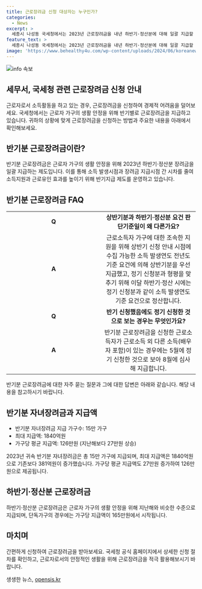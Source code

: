 ```yaml
---
title: 근로장려금 신청 대상자는 누구인가?
categories:
  - News
excerpt: >
  세종시 나성동 국세청에서는 2023년 근로장려금을 내년 하반기·정산분에 대해 일괄 지급할 예정이다. 근로자들은 반기분과 정기분 중 선택해 신청할 수 있으며, 근로소득 외에 다른 소득이 있는 경우에는 정기 신청으로 처리된다. 지난해에 비해 가구당 평균 지급액이 증가했으나, 단독가구의 비중이 증가해 전체 지급액은 감소했다. 귀하의 근로 소득 상황에 맞춰 신청 방법을 선택하고, 지급금액도 확인해 보세요.
feature_text: >
  세종시 나성동 국세청에서는 2023년 근로장려금을 내년 하반기·정산분에 대해 일괄 지급할 예정이다. 근로자들은 반기분과 정기분 중 선택해 신청할 수 있으며, 근로소득 외에 다른 소득이 있는 경우에는 정기 신청으로 처리된다. 지난해에 비해 가구당 평균 지급액이 증가했으나, 단독가구의 비중이 증가해 전체 지급액은 감소했다. 귀하의 근로 소득 상황에 맞춰 신청 방법을 선택하고, 지급금액도 확인해 보세요.
image: 'https://www.behealthy4u.com/wp-content/uploads/2024/06/koreanews.jpg'
---
```


<p><img src="https://www.behealthy4u.com/wp-content/uploads/2024/06/koreanews.jpg" alt="info 속보" /></p>

<h2 data-ke-size="size26">세무서, 국세청 관련 근로장려금 신청 안내</h2>

<p data-ke-size="size16">근로자로서 소득활동을 하고 있는 경우, 근로장려금을 신청하여 경제적 어려움을 덜어보세요. 국세청에서는 근로자 가구의 생활 안정을 위해 반기별로 근로장려금을 지급하고 있습니다. 귀하의 상황에 맞게 근로장려금을 신청하는 방법과 주요한 내용을 아래에서 확인해보세요.</p>

<h2 data-ke-size="size23">반기분 근로장려금이란?</h2>

<p data-ke-size="size16">반기분 근로장려금은 근로자 가구의 생활 안정을 위해 2023년 하반기·정산분 장려금을 일괄 지급하는 제도입니다. 이를 통해 소득 발생시점과 장려금 지급시점 간 시차를 줄여 소득지원과 근로유인 효과를 높이기 위해 반기지급 제도를 운영하고 있습니다.</p>

<h2 data-ke-size="size23">반기분 근로장려금 FAQ</h2>

<table>
   <tr>
      <td style="text-align: center; width: 50%;"><b>Q</b></td>
      <td style="text-align: center; width: 50%;"><b>상반기분과 하반기·정산분 요건 판단기준일이 왜 다른가요?</b></td>
   </tr>
   <tr>
      <td style="text-align: center; height: 17px;"><b>A</b></td>
      <td style="text-align: center; height: 17px;">근로소득자 가구에 대한 조속한 지원을 위해 상반기 신청 안내 시점에 수집 가능한 소득 발생연도 전년도 기준 요건에 의해 상반기분을 우선 지급했고, 정기 신청분과 형평을 맞추기 위해 이달 하반기·정산 시에는 정기 신청분과 같이 소득 발생연도 기준 요건으로 정산합니다.</td>
   </tr>
   <tr>
      <td style="text-align: center; height: 17px;"><b>Q</b></td>
      <td style="text-align: center; height: 17px;"><b>반기 신청했음에도 정기 신청한 것으로 보는 경우는 무엇인가요?</b></td>
   </tr>
   <tr>
      <td style="text-align: center; height: 17px;"><b>A</b></td>
      <td style="text-align: center; height: 17px;">반기분 근로장려금을 신청한 근로소득자가 근로소득 외 다른 소득(배우자 포함)이 있는 경우에는 5월에 정기 신청한 것으로 보아 8월에 심사해 지급합니다.</td>
   </tr>
</table>

<p data-ke-size="size16">반기분 근로장려금에 대한 자주 묻는 질문과 그에 대한 답변은 아래와 같습니다. 해당 내용을 참고하시기 바랍니다.</p>

<h2 data-ke-size="size23">반기분 자녀장려금과 지급액</h2>

<ul>
   <li>반기분 자녀장려금 지급 가구수: 15만 가구</li>
   <li>최대 지급액: 1840억원</li>
   <li>가구당 평균 지급액: 126만원 (지난해보다 27만원 상승)</li>
</ul>

<p data-ke-size="size16">2023년 귀속 반기분 자녀장려금은 총 15만 가구에 지급되며, 최대 지급액은 1840억원으로 기존보다 381억원이 증가했습니다. 가구당 평균 지급액도 27만원 증가하여 126만원으로 제공됩니다.</p>

<h2 data-ke-size="size23">하반기·정산분 근로장려금</h2>

<p data-ke-size="size16">하반기·정산분 근로장려금은 근로자 가구의 생활 안정을 위해 지난해와 비슷한 수준으로 지급되며, 단독가구의 경우에는 가구당 지급액이 165만원에서 시작됩니다.</p>

<h2 data-ke-size="size23">마치며</h2>

<p data-ke-size="size16">간편하게 신청하여 근로장려금을 받아보세요. 국세청 공식 홈페이지에서 상세한 신청 절차를 확인하고, 근로자로서의 안정적인 생활을 위해 근로장려금을 적극 활용해보시기 바랍니다.</p>
생생한 뉴스, <a href="https://opensis.kr" rel="dofollow">opensis.kr</a>


